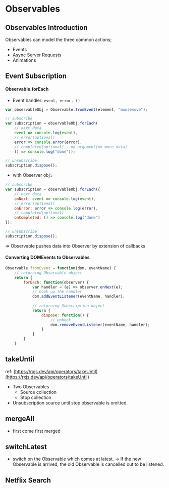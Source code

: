 # Observables

## Observables Introduction

Observables can model the three common actions;

* Events
* Async Server Requests
* Animations

## Event Subscription

#### Observable.forEach

* Event handler: `event, error, ()`

```javascript
var observableObj = Observable.fromEvent(element, "mousemove");

// subscribe
var subscription = observableObj.forEach(
    // next data
    event => console.log(event),
    // error(optional)
    error => console.error(error),
    // completed(optional) - no argument(no more data)
    () => console.log("done"));

// unsubscribe
subscription.dispose(); 
```

* with Observer obj⤵

```javascript
// subscribe
var subscription = observableObj.forEach({
    // next data
    onNext: event => console.log(event),
    // error(optional)
    onError: error => console.log(error),
    // completed(optional)
    onCompleted: () => console.log("done")
});

// unsubscribe
subscription.dispose(); 
```

=&gt; Observable pushes data into Observer by extension of callbacks

#### Converting DOMEvents to Observables

```javascript
Observable.fromEvent = function(dom, eventName) {
    // returning Observable object
    return {
        forEach: function(observer) {
            var handler = (e) => observer.onNext(e);
            // hook up the handler
            dom.addEventListener(eventName, handler);
            
            // returning Subscription object
            return {
                dispose: function() {
                    // unhook
                    dom.removeEventListener(eventName, handler);
                }
            }
        }
    }
```

## takeUntil

ref: [https://rxjs.dev/api/operators/takeUntil](https://rxjs.dev/api/operators/takeUntil)

* Two Observables
  * Source collection
  * Stop collection
* Unsubscription source until stop observable is omitted.

## mergeAll

* first come first merged

## switchLatest

* switch on the Observable which comes at latest. -&gt; If the new Observable is arrived, the old Observable is cancelled out to be listened.

## Netflix Search









#### 



